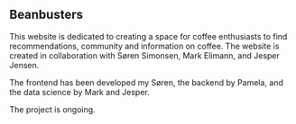 ## Beanbusters 

This website is dedicated to creating a space for coffee enthusiasts to find recommendations, community and information on coffee. The website is created in collaboration with Søren Simonsen, Mark Elimann, and Jesper Jensen. 

The frontend has been developed my Søren, the backend by Pamela, and the data science by Mark and Jesper.

The project is ongoing. 
